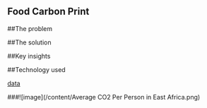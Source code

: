 ## Food Carbon Print

##The problem

##The solution

##Key insights

##Technology used

[data](https://colab.research.google.com/drive/1pG5RqZTsmsbYSJCF-8tcDsIwO5aSzZJw)

###![image](/content/Average CO2 Per Person in East Africa.png)
